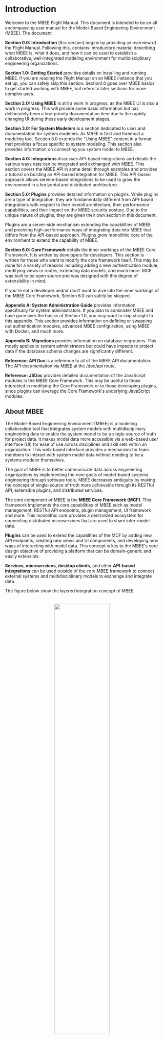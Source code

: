 # Introduction

Welcome to the MBEE Flight Manual. This document is intended to be an all 
encompassing user manual for the Model-Based Engineering Environment (MBEE). 
The document 

**Section 0.0: Introduction** (this section) begins by providing an overview of
the Flight Manual. Following this, contains introductory material describing 
what MBEE is, what it does, and how it can be used to establish a collaborative, 
well-integrated modeling environment for multidisciplinary engineering 
organizations.

**Section 1.0: Getting Started** provides details on installing and running 
MBEE. If you are reading the Flight Manual on an MBEE instance that you set up,
you can safely skip this section. Section1.0  goes over MBEE basics to get
started working with MBEE, but refers to later sections for more complex uses.

**Section 2.0: Using MBEE** is still a work in progress, as the MBEE UI is also
a work in progress. This will provide some basic information but has 
deliberately been a low-priority documentation item due to the rapidly changing
UI during these early development stages.

**Section 3.0: For System Modelers**  is a section dedicated to uses and 
documentation for system modelers. As MBEE is first and foremost a modeling 
tool, Section 3.0 extends the "Using MBEE" content in a format that provides a 
focus specific to system modeling. This section also provides information on
connecting you system model to MBEE.

**Section 4.0: Integrations** discusses API-based integrations and details the 
various ways data can be integrated and exchanged with MBEE. This section 
covers the MBEE API in some detail through examples and provides a tutorial on 
building an API-based integration for MBEE. This API-based approach allows 
service-based integrations to be used to grow the environment in a horizontal 
and distributed architecture.

**Section 5.0: Plugins** provides detailed information on plugins. While plugins
are a type of integration, they are fundamentally different from 
API-based integrations with respect to their overall architecture, their 
performance capabilities, and their impact on the MBEE security posture. Due to 
the unique nature of plugins, they are given their own section in this document. 

Plugins are a server-side mechanism extending the capabilities of MBEE and 
providing high-performance ways of integrating data into MBEE that differs from 
the API-based approach. Plugins grow monolithic core of the environment to 
extend the capability of MBEE.

**Section 6.0: Core Framework** details the inner workings of the MBEE Core 
Framework. It is written by developers for developers. This section is written 
for those who want to modify the core framework itself. This may be done for a 
variety of reasons including adding a new authentication module, modifying 
views or routes, extending data models, and much more. MCF was built to be open 
source and was designed with this degree of extensibility in mind. 

If you're not a developer and/or don't want to dive into the inner workings of
the MBEE Core Framework, Section 6.0 can safely be skipped.

**Appendix A: System Administration Guide** provides information specifically
for system administrators. If you plan to administer MBEE and have gone over
the basics of Section 1.0, you may want to skip straight to this appendix. This
section provides information on defining or swapping out authentication modules,
advanced MBEE configuration, using MBEE with Docker, and much more.

**Appendix B: Migrations** provides information on database migrations. This 
mostly applies to system administrators but could have impacts to project data
if the database schema changes are significantly different.

**Reference: API Doc** is a reference to all of the MBEE API documentation. 
The API documentation via MBEE at the [/doc/api](/doc/api) route.

**Reference: JSDoc** provides detailed documentation of the JavaScript modules
in the MBEE Core Framework. This may be useful to those interested in modifying
the Core Framework or to those developing plugins, since plugins can leverage 
the Core Framework's underlying JavaScript modules.

## About MBEE

The Model-Based Engineering Environment (MBEE) is a modeling collaboration tool
that integrates system models with multidisciplinary engineering data to enable
the system model to be a single-source of truth for project data. It makes model
data more accessible via a web-based user interface (UI) for ease of use across
disciplines and skill sets within an organization. This web-based interface
provides a mechanism for team members to interact with system model data without 
needing to be a systems modeler themselves.
                                               
The goal of MBEE is to better communicate data across engineering organizations
by implementing the core goals of model-based systems engineering through
software tools. MBEE decreases ambiguity by making the concept of single-source 
of truth more achievable through its RESTful API, extensible plugins, and
distributed services.

The core component of MBEE is the **MBEE Core Framework (MCF)**. This framework 
implements the core capabilities of MBEE such as model management, RESTful API
endpoints, plugin management, UI framework and more. This monolithic core 
provides a centralized ecosystem for connecting distributed microservices that 
are used to share inter-model data.

**Plugins** can be used to extend the capabilties of the MCF by adding new API
endpoints, creating new views and UI components, and developing new ways of 
interacting with model data. This concept is key to the MBEE's core design 
objective of providing a platform that can be domain-generic and easily 
extensible.

**Services**, **microservices**, **desktop clients**, and other **API-based 
integrations** can be used outside of the core MBEE framework to connect
external systems and multidisciplinary models to exchange and integrate data.

The figure below show the layered integration concept of MBEE

<div style="text-align: center;">
    <img src="/img/mbee-concept.png" style="width: 60%; margin: 20px;"/> 
</div>

This approach allows distributed services to be used to interact with external 
systems and integrate data from external models into MBEE. These services can
be cloud-based microservices, monolithic enterprise services, desktop clients,
or any number of other clients that can access a RESTful HTTP API.
